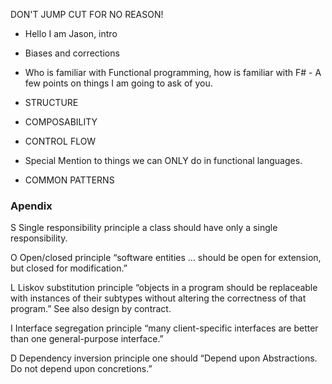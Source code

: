 DON'T JUMP CUT FOR NO REASON!

- Hello I am Jason, intro

- Biases and corrections

- Who is familiar with Functional programming, how is familiar with F#
        - A few points on things I am going to ask of you.


- STRUCTURE

- COMPOSABILITY

- CONTROL FLOW

- Special Mention to things we can ONLY do in functional languages.


- COMMON PATTERNS


### Apendix 

S Single responsibility principle
    a class should have only a single responsibility.

O Open/closed principle
    “software entities … should be open for extension, but closed for modification.”

L Liskov substitution principle
    “objects in a program should be replaceable with instances of their subtypes 
    without altering the correctness of that program.” See also design by contract.

I Interface segregation principle
    “many client-specific interfaces are better than one general-purpose interface.”

D Dependency inversion principle
    one should “Depend upon Abstractions. Do not depend upon concretions.”